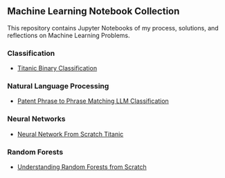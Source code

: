 ## Machine Learning Notebook Collection

This repository contains Jupyter Notebooks of my process, solutions, and reflections on Machine Learning Problems.

### Classification
- [Titanic Binary Classification](https://github.com/Tuvshno/My-Machine-Learning-Notebooks/blob/main/Titanic%20Binary%20Classification/Titanic%20Machine%20Learning.ipynb)

### Natural Language Processing
- [Patent Phrase to Phrase Matching LLM Classification](https://github.com/Tuvshno/My-Machine-Learning-Notebooks/blob/main/Patent%20Phrase%20Matching%20LLM%20Classification/Patent%20Phrase%20to%20Phrase%20Matching%20LLM%20Classification.ipynb)

### Neural Networks
- [Neural Network From Scratch Titanic](https://github.com/Tuvshno/My-Machine-Learning-Notebooks/blob/main/Titanic%20Binary%20Classification/Titanic%20From%20Scratch.ipynb)

### Random Forests
- [Understanding Random Forests from Scratch](https://github.com/Tuvshno/My-Machine-Learning-Notebooks/blob/main/Titanic%20Binary%20Classification/Titanic%20Random%20Forests.ipynb)
